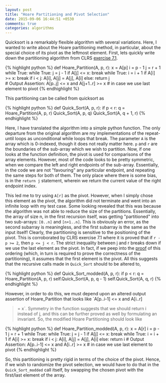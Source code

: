 ```yaml
---
layout: post
title: "Hoare Partitioning and Pivot Selection"
date: 2015-09-06 16:44:51 +0530
comments: true
categories: algorithms
---
```


Quicksort is a remarkably flexible algorithm with several
variations. Here, I wanted to write about the Hoare partitioning method,
in particular, about the special choice of its pivot as the leftmost
element. First, lets quickly write down the partitioning algorithm from
CLRS [exercise 7.1](http://clrs.skanev.com/07/problems/01.html).

{% highlight python %}
    def Hoare_Partition(A, p, r):
        x = A[p]
        i = p - 1
        j = r + 1
        while True:
            while True:
                j = j - 1
                if A[j] <= x:
                    break
            while True:
                i = i + 1
                if A[i] >= x:
                    break
            if i < j:
                A[i], A[j] = A[j], A[i]
            else:
                return j        
    # Output Assertion: A[p..j] <= x and A[j+1..r] >= x
    # in case we use last element to pivot
{% endhighlight %}
   
This partitioning can be called from quicksort as 

{% highlight python %}
    def Quick_Sort(A, p, r):
        if p < r:
            q = Hoare_Partition(A, p, r)
            Quick_Sort(A, p, q)
            Quick_Sort(A, q + 1, r)
{% endhighlight %}

Here, I have translated the algorithm into a simple python function. The
only departure from the original algorithm are my implementations of the
repeat-until loops as unconditional while loops that break. The
parameter `A` is the array which is 0-indexed, though it does not really
matter here. `p` and `r` are the boundaries of the sub-array which we
wish to partition. Now, if one looks at the function definition, the
pivot is used for comparisons of the array elements. However, most of
the code looks to be pretty symmetric, when we compare the left and
right endpoints of the sub-array. Essentially, in the code we are not
"favouring" any particular endpoint, and repeating the same steps for
both of them. The only place where there is some bias, is in the `return
j` statement, wherein we return the current value of the right endpoint
index.

This led me to try using `A[r]` as the pivot. However, when I simply
chose this element as the pivot, the algorithm did not terminate and
went into an infinite loop with my test case. Some looking revealed that
this was because the algorithm was not able to reduce the size of the
partitions. Essentially, the array of size n, in the first recursion
itself, was getting "partitioned" into two sub-arrays: `[0..n]` and
`[n+1..n]`. This is obviously an error, as the second subarray is
meaningless, and the first subarray is the same as the input itself!
Clearly, the partitioning is sensitive to the positioning of the
pivot. This is corroborated by CLRS exercise 7.1 where it is proved that
if `r - p >= 2`, then `p <= j < r`. The strict inequality between j and
r breaks down if we use the last element as the pivot. In fact, if we
peep into the [proof](http://clrs.skanev.com/07/problems/01.html) of
this ordering (which, in turn is required to prove the correctness of
the partitioning), it assumes that the first element is the pivot. All
this suggests that the recursive calls made in `Quick_Sort` should to be
altered to,

{% highlight python %}
    def Quick_Sort_modded(A, p, r):
        if p < r:
            q = Hoare_Partition(A, p, r)
            self.Quick_Sort(A, p, q - 1)
            self.Quick_Sort(A, q, r)
{% endhighlight %}

However, in order to do this, we must depend upon an altered output
assertion of Hoare_Partition that looks like `A[p..i-1] <= x and A[i..r]
>= x`. Symmetry in the function suggests that we should return i instead
of j, and this can be further proved as well by formulating an
invariant. So, the modified Hoare Partitioning should look like

{% highlight python %}
    def Hoare_Partition_modded(A, p, r):
        x = A[r]
        i = p - 1
        j = r + 1
        while True:
            while True:
                j = j - 1
                if A[j] <= x:
                    break
            while True:
                i = i + 1
                if A[i] >= x:
                    break
            if i < j:
                A[i], A[j] = A[j], A[i]
            else:
                return i
    # Output Assertion: A[p..i-1] <= x and A[i..r] >= x
    # in case we use last element to pivot
{% endhighlight %}

So, this partitioning is pretty rigid in terms of the choice of the
pivot. Hence, if we wish to randomize the pivot selection, we would have
to do that in the `Quick_Sort_modded` call itself, by swapping the
chosen pivot with the first/last element of the array.
